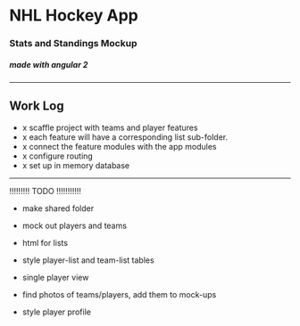 # NHL Hockey App 
### Stats and Standings Mockup
##### made with angular 2
---


## Work Log


-  x  scaffle project with teams and player features 
-  x  each feature will have a corresponding list sub-folder.
-  x  connect the feature modules with the app modules
-  x  configure routing
-  x  set up in memory database


---
!!!!!!!!!  TODO  !!!!!!!!!!!


-  make shared folder
-  mock out players and teams
-  html for lists 
-  style player-list and team-list tables

-  single player view
-  find photos of teams/players, add them to mock-ups
-  style player profile



